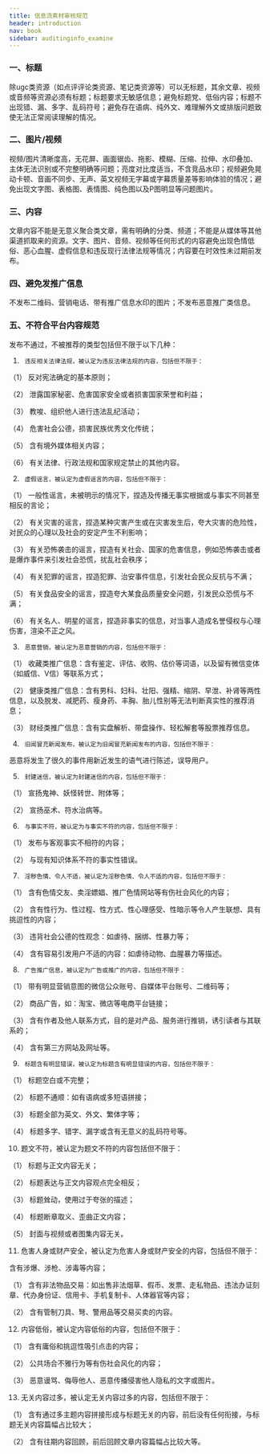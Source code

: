 ```yaml
---
title: 信息流素材审核规范
header: introduction
nav: book
sidebar: auditinginfo_examine
---
```

 

### 一、标题

除ugc类资源（如点评评论类资源、笔记类资源等）可以无标题，其余文章、视频或音频等资源必须有标题；标题要求无敏感信息；避免标题党、低俗内容；标题不出现错、漏、多字、乱码符号；避免存在语病、纯外文、难理解外文或排版问题致使无法正常阅读理解的情况。

### 二、图片/视频

视频/图片清晰度高，无花屏、画面锯齿、拖影、模糊、压缩、拉伸、水印叠加、主体无法识别或不完整明确等问题；亮度对比度适当，不含竞品水印；视频避免晃动卡顿、音画不同步、无声、英文视频无字幕或字幕质量差等影响体验的情况；避免出现文字图、表格图、表情图、纯色图以及P图明显等问题图片。

### 三、内容

文章内容不能是无意义聚合类文章，需有明确的分类、频道；不能是从媒体等其他渠道抓取来的资源。文字、图片、音频、视频等任何形式的内容避免出现色情低俗、恶心血腥、虚假信息和违反现行法律法规等情况；内容要在时效性未过期前发布。

### 四、避免发推广信息

不发布二维码、营销电话、带有推广信息水印的图片；不发布恶意推广类信息。

### 五、不符合平台内容规范

发布不通过，不被推荐的类型包括但不限于以下几种：

1.      违反相关法律法规，被认定为违反法律法规的内容，包括但不限于：

（1）     反对宪法确定的基本原则；

（2）     泄露国家秘密、危害国家安全或者损害国家荣誉和利益；

（3）     教唆、组织他人进行违法乱纪活动；

（4）     危害社会公德，损害民族优秀文化传统；

（5）     含有境外媒体相关内容；

（6）     有关法律、行政法规和国家规定禁止的其他内容。

2.      虚假谣言，被认定为虚假谣言的内容，包括但不限于：

（1）     一般性谣言，未被明示的情况下，捏造及传播无事实根据或与事实不同甚至相反的言论；

（2）     有关灾害的谣言，捏造某种灾害产生或在灾害发生后，夸大灾害的危险性，对民众的心理以及社会的安定产生不利影响；

（3）     有关恐怖袭击的谣言，捏造有关社会、国家的危害信息，例如恐怖袭击或者是爆炸事件来引发社会恐慌，扰乱社会秩序；

（4）     有关犯罪的谣言，捏造犯罪、治安事件信息，引发社会民众反抗与不满；

（5）     有关食品安全的谣言，捏造夸大某食品质量安全问题，引发民众恐慌与不满；

（6）     有关名人、明星的谣言，捏造非事实的信息，对当事人造成名誉侵权与心理伤害，渲染不正之风。

3.      恶意营销，被认定为恶意营销的内容，包括但不限于：

（1）     收藏类推广信息：含有鉴定、评估、收购、估价等词语，以及留有微信变体（如威信、V信）等联系方式；

（2）     健康类推广信息：含有男科、妇科、壮阳、强精、缩阴、早泄、补肾等两性信息，以及脱发、减肥药、瘦身药、丰胸、胎儿性别等无法判断真实性的推荐消息；

（3）     财经类推广信息：含有实盘解析、带盘操作、轻松解套等股票推荐信息。

4.      旧闻冒充新闻发布，被认定为旧闻冒充新闻发布的内容，包括但不限于：

恶意将发生了很久的事件用新近发生的语气进行陈述，误导用户。

5.      封建迷信，被认定为封建迷信的内容，包括但不限于：

（1）     宣扬鬼神、妖怪转世、附体等；

（2）     宣扬巫术、符水治病等。

6.      与事实不符，被认定为与事实不符的内容，包括但不限于：

（1）     发布与客观事实不相符的内容；

（2）     与现有知识体系不符的事实性错误。

7.      淫秽色情、令人不适，被认定为淫秽色情、令人不适的内容，包括但不限于：

（1）     含有色情交友、卖淫嫖娼、推广色情网站等有伤社会风化的内容；

（2）     含有性行为、性过程、性方式、性心理感受、性暗示等令人产生联想、具有挑逗性的内容；

（3）     违背社会公德的性观念：如虐待、捆绑、性暴力等；

（4）     含有容易引发用户不适的内容：如虐待动物、血腥暴力等描述。

8.      广告推广信息，被认定为广告或推广的内容，包括但不限于：

（1）     带有明显营销意图的微信公众账号、自媒体平台账号、二维码等；

（2）     商品广告，如：淘宝、微店等电商平台链接；

（3）     含有作者及他人联系方式，目的是对产品、服务进行推销，诱引读者与其联系的；

（4）     含有第三方网站及网址等。

9.      标题含有明显错误，被认定为标题含有明显错误的内容，包括但不限于：

（1）     标题空白或不完整；

（2）     标题不通顺：如有语病或多短语拼接；

（3）     标题全部为英文、外文、繁体字等；

（4）     标题多字、错字、漏字或含有无意义的乱码符号等。

10.    题文不符，被认定为题文不符的内容包括但不限于：

（1）     标题与正文内容无关；

（2）     标题表达与正文内容观点完全相反；

（3）     标题耸动，使用过于夸张的描述；

（4）     标题断章取义、歪曲正文内容；

（5）     封面与视频或者图集内容无关。

11.    危害人身或财产安全，被认定为危害人身或财产安全的内容，包括但不限于：

含有涉爆、涉枪、涉毒等内容；

（1）     含有非法物品交易：如出售非法烟草、假币、发票、走私物品、违法办证刻章、代办身份证、信用卡、手机复制卡、人体器官等内容；

（2）     含有管制刀具、弩、警用品等交易买卖的内容。

12.    内容低俗，被认定内容低俗的内容，包括但不限于：

（1）     含有庸俗和挑逗性吸引点击的内容；

（2）     公共场合不雅行为等有伤社会风化的内容；

（3）     恶意谩骂、侮辱他人、恶意传播侵害他人隐私的文字或图片。

13.    无关内容过多，被认定无关内容过多的内容，包括但不限于：

（1）     含有通过多主题内容拼接形成与标题无关的内容，前后没有任何衔接，与标题无关内容篇幅占比较大；

（2）     含有往期内容回顾，前后回顾文章内容篇幅占比较大等。